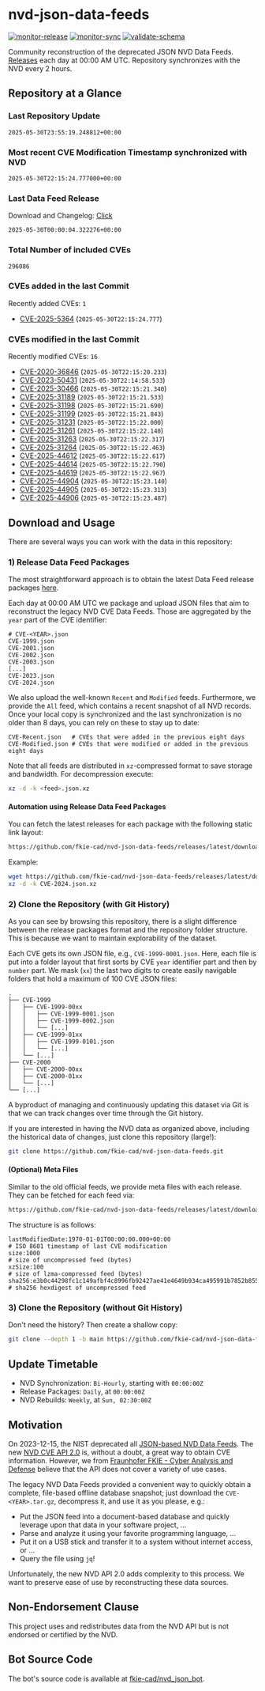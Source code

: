 # nvd-json-data-feeds

[![monitor-release](https://github.com/fkie-cad/nvd-json-data-feeds/actions/workflows/monitor_release.yml/badge.svg)](https://github.com/fkie-cad/nvd-json-data-feeds/actions/workflows/monitor_release.yml)
[![monitor-sync](https://github.com/fkie-cad/nvd-json-data-feeds/actions/workflows/monitor_sync.yml/badge.svg)](https://github.com/fkie-cad/nvd-json-data-feeds/actions/workflows/monitor_sync.yml)
[![validate-schema](https://github.com/fkie-cad/nvd-json-data-feeds/actions/workflows/validate_schema.yml/badge.svg)](https://github.com/fkie-cad/nvd-json-data-feeds/actions/workflows/validate_schema.yml)

Community reconstruction of the deprecated JSON NVD Data Feeds.
[Releases](https://github.com/fkie-cad/nvd-json-data-feeds/releases/latest) each day at 00:00 AM UTC.
Repository synchronizes with the NVD every 2 hours.

## Repository at a Glance

### Last Repository Update

```plain
2025-05-30T23:55:19.248812+00:00
```

### Most recent CVE Modification Timestamp synchronized with NVD

```plain
2025-05-30T22:15:24.777000+00:00
```

### Last Data Feed Release

Download and Changelog: [Click](https://github.com/fkie-cad/nvd-json-data-feeds/releases/latest)

```plain
2025-05-30T00:00:04.322276+00:00
```

### Total Number of included CVEs

```plain
296086
```

### CVEs added in the last Commit

Recently added CVEs: `1`

- [CVE-2025-5364](CVE-2025/CVE-2025-53xx/CVE-2025-5364.json) (`2025-05-30T22:15:24.777`)


### CVEs modified in the last Commit

Recently modified CVEs: `16`

- [CVE-2020-36846](CVE-2020/CVE-2020-368xx/CVE-2020-36846.json) (`2025-05-30T22:15:20.233`)
- [CVE-2023-50431](CVE-2023/CVE-2023-504xx/CVE-2023-50431.json) (`2025-05-30T22:14:58.533`)
- [CVE-2025-30466](CVE-2025/CVE-2025-304xx/CVE-2025-30466.json) (`2025-05-30T22:15:21.340`)
- [CVE-2025-31189](CVE-2025/CVE-2025-311xx/CVE-2025-31189.json) (`2025-05-30T22:15:21.533`)
- [CVE-2025-31198](CVE-2025/CVE-2025-311xx/CVE-2025-31198.json) (`2025-05-30T22:15:21.690`)
- [CVE-2025-31199](CVE-2025/CVE-2025-311xx/CVE-2025-31199.json) (`2025-05-30T22:15:21.843`)
- [CVE-2025-31231](CVE-2025/CVE-2025-312xx/CVE-2025-31231.json) (`2025-05-30T22:15:22.000`)
- [CVE-2025-31261](CVE-2025/CVE-2025-312xx/CVE-2025-31261.json) (`2025-05-30T22:15:22.140`)
- [CVE-2025-31263](CVE-2025/CVE-2025-312xx/CVE-2025-31263.json) (`2025-05-30T22:15:22.317`)
- [CVE-2025-31264](CVE-2025/CVE-2025-312xx/CVE-2025-31264.json) (`2025-05-30T22:15:22.463`)
- [CVE-2025-44612](CVE-2025/CVE-2025-446xx/CVE-2025-44612.json) (`2025-05-30T22:15:22.617`)
- [CVE-2025-44614](CVE-2025/CVE-2025-446xx/CVE-2025-44614.json) (`2025-05-30T22:15:22.790`)
- [CVE-2025-44619](CVE-2025/CVE-2025-446xx/CVE-2025-44619.json) (`2025-05-30T22:15:22.967`)
- [CVE-2025-44904](CVE-2025/CVE-2025-449xx/CVE-2025-44904.json) (`2025-05-30T22:15:23.140`)
- [CVE-2025-44905](CVE-2025/CVE-2025-449xx/CVE-2025-44905.json) (`2025-05-30T22:15:23.313`)
- [CVE-2025-44906](CVE-2025/CVE-2025-449xx/CVE-2025-44906.json) (`2025-05-30T22:15:23.487`)


## Download and Usage

There are several ways you can work with the data in this repository:

### 1) Release Data Feed Packages

The most straightforward approach is to obtain the latest Data Feed release packages [here](https://github.com/fkie-cad/nvd-json-data-feeds/releases/latest).

Each day at 00:00 AM UTC we package and upload JSON files that aim to reconstruct the legacy NVD CVE Data Feeds.
Those are aggregated by the `year` part of the CVE identifier:

```
# CVE-<YEAR>.json
CVE-1999.json
CVE-2001.json
CVE-2002.json
CVE-2003.json
[...]
CVE-2023.json
CVE-2024.json
```

We also upload the well-known `Recent` and `Modified` feeds.
Furthermore, we provide the `All` feed, which contains a recent snapshot of all NVD records.
Once your local copy is synchronized and the last synchronization is no older than 8 days, you can rely on these to stay up to date:

```plain
CVE-Recent.json   # CVEs that were added in the previous eight days
CVE-Modified.json # CVEs that were modified or added in the previous eight days
```

Note that all feeds are distributed in `xz`-compressed format to save storage and bandwidth.
For decompression execute:

```sh
xz -d -k <feed>.json.xz
```

#### Automation using Release Data Feed Packages

You can fetch the latest releases for each package with the following static link layout:

```sh
https://github.com/fkie-cad/nvd-json-data-feeds/releases/latest/download/CVE-<YEAR>.json.xz
```

Example:

```sh
wget https://github.com/fkie-cad/nvd-json-data-feeds/releases/latest/download/CVE-2024.json.xz
xz -d -k CVE-2024.json.xz
```

### 2) Clone the Repository (with Git History)

As you can see by browsing this repository, there is a slight difference between the release packages format and the repository folder structure.
This is because we want to maintain explorability of the dataset.

Each CVE gets its own JSON file, e.g., `CVE-1999-0001.json`.
Here, each file is put into a folder layout that first sorts by CVE `year` identifier part and then by `number` part.
We mask (`xx`) the last two digits to create easily navigable folders that hold a maximum of 100 CVE JSON files:

```plain
.
├── CVE-1999
│   ├── CVE-1999-00xx
│   │   ├── CVE-1999-0001.json
│   │   ├── CVE-1999-0002.json
│   │   └── [...]
│   ├── CVE-1999-01xx
│   │   ├── CVE-1999-0101.json
│   │   └── [...]
│   └── [...]
├── CVE-2000
│   ├── CVE-2000-00xx
│   ├── CVE-2000-01xx
│   └── [...]
└── [...]
```

A byproduct of managing and continuously updating this dataset via Git is that we can track changes over time through the Git history.

If you are interested in having the NVD data as organized above, including the historical data of changes, just clone this repository (large!):

```sh
git clone https://github.com/fkie-cad/nvd-json-data-feeds.git
```

#### (Optional) Meta Files

Similar to the old official feeds, we provide meta files with each release. They can be fetched for each feed via:

```sh
https://github.com/fkie-cad/nvd-json-data-feeds/releases/latest/download/CVE-<YEAR>.meta
```

The structure is as follows:

```plain
lastModifiedDate:1970-01-01T00:00:00.000+00:00                          # ISO 8601 timestamp of last CVE modification
size:1000                                                               # size of uncompressed feed (bytes)
xzSize:100                                                              # size of lzma-compressed feed (bytes)
sha256:e3b0c44298fc1c149afbf4c8996fb92427ae41e4649b934ca495991b7852b855 # sha256 hexdigest of uncompressed feed
```

### 3) Clone the Repository (without Git History)

Don't need the history? Then create a shallow copy:

```sh
git clone --depth 1 -b main https://github.com/fkie-cad/nvd-json-data-feeds.git
```


## Update Timetable

* NVD Synchronization: `Bi-Hourly`, starting with `00:00:00Z`
* Release Packages: `Daily`, at `00:00:00Z`
* NVD Rebuilds: `Weekly`, at `Sun, 02:30:00Z`


## Motivation

On 2023-12-15, the NIST deprecated all [JSON-based NVD Data Feeds](https://nvd.nist.gov/vuln/data-feeds#divRetirementBanner-1).
The new [NVD CVE API 2.0](https://nvd.nist.gov/developers/vulnerabilities) is, without a doubt, a great way to obtain CVE information.
However, we from [Fraunhofer FKIE - Cyber Analysis and Defense](https://www.fkie.fraunhofer.de/en/departments/cad.html) believe that the API does not cover a variety of use cases.

The legacy NVD Data Feeds provided a convenient way to quickly obtain a complete, file-based offline database snapshot; just download the `CVE-<YEAR>.tar.gz`, decompress it, and use it as you please, e.g.:

- Put the JSON feed into a document-based database and quickly leverage upon that data in your software project, ...
- Parse and analyze it using your favorite programming language, ...
- Put it on a USB stick and transfer it to a system without internet access, or ...
- Query the file using `jq`!

Unfortunately, the new NVD API 2.0 adds complexity to this process.
We want to preserve ease of use by reconstructing these data sources.

## Non-Endorsement Clause

This project uses and redistributes data from the NVD API but is not endorsed or certified by the NVD.

## Bot Source Code

The bot's source code is available at [fkie-cad/nvd\_json\_bot](https://github.com/fkie-cad/nvd_json_bot).